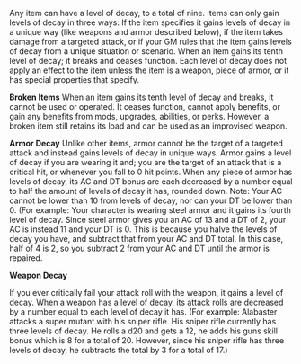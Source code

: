 Any item can have a level of decay, to a total of nine. Items can only gain levels of decay in three ways: If the item specifies it gains levels of decay in a unique way (like weapons and armor described below), if the item takes damage from a targeted attack, or if your GM rules that the item gains levels of decay from a unique situation or scenario. When an item gains its tenth level of decay; it breaks and ceases function. Each level of decay does not apply an effect to the item unless the item is a weapon, piece of armor, or it has special properties that specify.

**Broken Items**
When an item gains its tenth level of decay and breaks, it cannot be used or operated. It ceases function, cannot apply benefits, or gain any benefits from mods, upgrades, abilities, or perks. However, a broken item still retains its load and can be used as an improvised weapon.

**Armor Decay**
Unlike other items, armor cannot be the target of a targeted attack and instead gains levels of decay in unique ways. Armor gains a level of decay if you are wearing it and; you are the target of an attack that is a critical hit, or whenever you fall to 0 hit points. When any piece of armor has levels of decay, its AC and DT bonus are each decreased by a number equal to half the amount of levels of decay it has, rounded down. Note: Your AC cannot be lower than 10 from levels of decay, nor can your DT be lower than 0. (For example: Your character is wearing steel armor and it gains its fourth level of decay. Since steel armor gives you an AC of 13 and a DT of 2, your AC is instead 11 and your DT is 0. This is because you halve the levels of decay you have, and subtract that from your AC and DT total. In this case, half of 4 is 2, so you subtract 2 from your AC and DT until the armor is repaired.

**Weapon Decay** 

If you ever critically fail your attack roll with the weapon, it gains a level of decay. When a weapon has a level of decay, its attack rolls are decreased by a number equal to each level of decay it has. (For example: Alabaster attacks a super mutant with his sniper rifle. His sniper rifle currently has three levels of decay. He rolls a d20 and gets a 12, he adds his guns skill bonus which is 8 for a total of 20. However, since his sniper rifle has three levels of decay, he subtracts the total by 3 for a total of 17.)